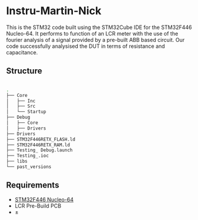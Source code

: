 # Instru-Martin-Nick

This is the STM32 code built using the STM32Cube IDE for the STM32F446 Nucleo-64. It performs to function of an LCR meter with the use of the fourier analysis of a signal provided by a pre-built ABB based circuit. Our code successfully analysised the DUT in terms of resistance and capacitance.

## Structure

```bash

.
├── Core
│   ├── Inc
│   ├── Src
│   └── Startup
├── Debug
│   ├── Core
│   ├── Drivers
├── Drivers
├── STM32F446RETX_FLASH.ld
├── STM32F446RETX_RAM.ld
├── Testing_ Debug.launch
├── Testing_.ioc
├── libs
└── past_versions  
```

## Requirements

- [STM32F446 Nucleo-64](https://www.st.com/en/microcontrollers-microprocessors/stm32f446.html) 
- LCR Pre-Build PCB
- $`\pm`$

